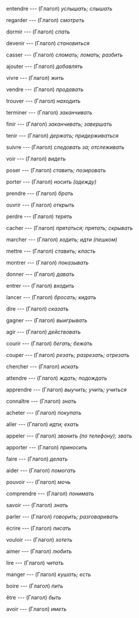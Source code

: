 entendre --- (Глагол)
*услышать; слышать*



regarder --- (Глагол)
*смотреть*



dormir --- (Глагол)
*спать*



devenir --- (Глагол)
*становиться*



casser --- (Глагол)
*сломать; ломать; разбить*



ajouter --- (Глагол)
*добавлять*



vivre --- (Глагол)
*жить*



vendre --- (Глагол)
*продавать*



trouver --- (Глагол)
*находить*



terminer --- (Глагол)
*заканчивать*



finir --- (Глагол)
*заканчивать; завершать*



tenir --- (Глагол)
*держать; придерживаться*



suivre --- (Глагол)
*следовать за; отслеживать*



voir --- (Глагол)
*видеть*



poser --- (Глагол)
*ставить; позировать*



porter --- (Глагол)
*носить (одежду)*



prendre --- (Глагол)
*брать*



ouvrir --- (Глагол)
*открыть*



perdre --- (Глагол)
*терять*



cacher --- (Глагол)
*прятаться; прятать; скрывать*



marcher --- (Глагол)
*ходить; идти (пешком)*



mettre --- (Глагол)
*ставить; класть*



montrer --- (Глагол)
*показывать*



donner --- (Глагол)
*давать*



entrer --- (Глагол)
*входить*



lancer --- (Глагол)
*бросать; кидать*



dire --- (Глагол)
*сказать*



gagner --- (Глагол)
*выигрывать*



agir --- (Глагол)
*действовать*



courir --- (Глагол)
*бегать; бежать*



couper --- (Глагол)
*резать; разрезать; отрезать*



chercher --- (Глагол)
*искать*



attendre --- (Глагол)
*ждать; подождать*



apprendre --- (Глагол)
*выучить; учить; учиться*



connaître --- (Глагол)
*знать*



acheter --- (Глагол)
*покупать*



aller --- (Глагол)
*идти; ехать*



appeler --- (Глагол)
*звонить (по телефону); звать*



apporter --- (Глагол)
*приносить*



faire --- (Глагол)
*делать*



aider --- (Глагол)
*помогать*



pouvoir --- (Глагол)
*мочь*



comprendre --- (Глагол)
*понимать*



savoir --- (Глагол)
*знать*



parler --- (Глагол)
*говорить; разговаривать*



écrire --- (Глагол)
*писать*



vouloir --- (Глагол)
*хотеть*



aimer --- (Глагол)
*любить*



lire --- (Глагол)
*читать*



manger --- (Глагол)
*кушать; есть*



boire --- (Глагол)
*пить*



être --- (Глагол)
*быть*



avoir --- (Глагол)
*иметь*